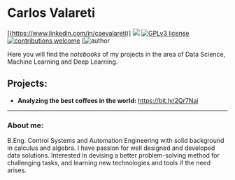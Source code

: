 # Carlos Valareti
[(https://www.linkedin.com/in/caevalareti)] [![](https://img.shields.io/badge/python-3.7+-blue.svg)](https://www.python.org/downloads/release/python-365/) [![GPLv3 license](https://img.shields.io/badge/License-GPLv3-blue.svg)](http://perso.crans.org/besson/LICENSE.html) [![contributions welcome](https://img.shields.io/badge/contributions-welcome-brightgreen.svg?style=flat)](https://github.com/caevalareti/projects/issues)
[![author](https://raw.githubusercontent.com/caevalareti/portfolio-data-science/master/portfoliopic.jpg)

Here you will find the *notebooks* of my projects in the area of Data Science, Machine Learning and Deep Learning.

## Projects:
* **Analyzing the best coffees in the world:** https://bit.ly/2Qr7Nai

---

### About me:
B.Eng. Control Systems and Automation Engineering with solid background in calculus and algebra. I have passion for well designed and developed data solutions. Interested in devising a better problem-solving method for challenging tasks, and learning new technologies and tools if the need arises.
